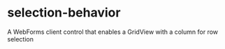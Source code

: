 selection-behavior
==================

A WebForms client control that enables a GridView with a column for row selection
